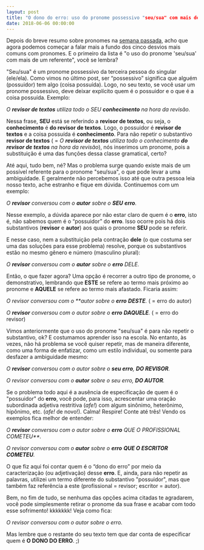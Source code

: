 ```yaml
---
layout: post
title: "O dono do erro: uso do pronome possessivo "seu/sua" com mais de um referente"
date: 2018-06-06 00:00:00
---
```


Depois do breve resumo sobre pronomes na [semana passada](http://santarevisao.com.br/page2), acho que agora podemos começar a falar mais a fundo dos cinco desvios mais comuns com pronomes. E o primeiro da lista é "o uso do pronome 'seu/sua' com mais de um referente", você se lembra?

"Seu/sua" é um pronome possessivo da terceira pessoa do singular (ele/ela). Como vimos no último post, ser “possessivo” significa que alguém (possuidor) tem algo (coisa possuída). Logo, no seu texto, se você usar um pronome possessivo, deve deixar explícito quem é o possuidor e o que é a coisa possuída. Exemplo:

_O **revisor de textos** utiliza todo o SEU **conhecimento** na hora da revisão._

Nessa frase, **SEU** está se referindo a **revisor de textos**, ou seja, o **conhecimento** é **do revisor de textos**. Logo, o possuidor é **revisor de textos** e a coisa possuída é **conhecimento**. Para não repetir o substantivo **revisor de textos** ( = _O **revisor de textos** utiliza todo o conhecimento **do revisor de textos** na hora da revisão_), nós inserimos um pronome, pois a substituição é uma das funções dessa classe gramatical, certo?

Até aqui, tudo bem, né? Mas o problema surge quando existe mais de um possível referente para o pronome "seu/sua", o que pode levar a uma ambiguidade. E geralmente não percebemos isso até que outra pessoa leia nosso texto, ache estranho e fique em dúvida. Continuemos com um exemplo:

_O **revisor** conversou com o **autor** sobre o **SEU** **erro**._

Nesse exemplo, a dúvida aparece por não estar claro de quem é o **erro**, isto é, não sabemos quem é o “possuidor” do **erro**. Isso ocorre pois há dois substantivos (**revisor** e **autor**) aos quais o pronome **SEU** pode se referir. 

E nesse caso, nem a substituição pela contração **dele** (o que costuma ser uma das soluções para esse problema) resolve, porque os substantivos estão no mesmo gênero e número (masculino plural):

_O **revisor** conversou com o **autor** sobre o **erro** DELE._

Então, o que fazer agora? Uma opção é recorrer a outro tipo de pronome, o demonstrativo, lembrando que **ESTE** se refere ao termo mais próximo ao pronome e **AQUELE** se refere ao termo mais afastado. Ficaria assim:

_O revisor conversou com o **auto*r* sobre o **erro** **DESTE**._ ( = erro do autor)

_O **revisor** conversou com o autor sobre o **erro** **DAQUELE**._ ( = erro do revisor)

Vimos anteriormente que o uso do pronome "seu/sua" é para não repetir o substantivo, ok? E costumamos aprender isso na escola. No entanto, às vezes, não há problema se você quiser repetir, mas de maneira diferente, como uma forma de enfatizar, como um estilo individual, ou somente para desfazer a ambiguidade mesmo:

_O **revisor** conversou com o autor sobre o **seu erro**, **DO REVISOR**._

_O revisor conversou com o **autor** sobre o *seu erro*, **DO AUTOR**._

Se o problema todo aqui é a ausência de especificação de quem é o "possuidor" do **erro**, você pode, para isso, acrescentar uma oração subordinada adjetiva restritiva (_afe!_) com algum sinônimo, heterônimo, hipônimo, etc. (_afe!_ de novo!). Calma! Respire! Conte até três! Vendo os exemplos fica melhor de entender:

_O **revisor** conversou com o autor sobre o **erro** *Q*UE O PROFISSIONAL COMETEU**._

_O revisor conversou com o **autor** sobre o **erro** **QUE O ESCRITOR COMETEU**._

O que fiz aqui foi contar quem é o “dono do erro” por meio da caracterização (ou adjetivação) desse **erro**. E, ainda, para não repetir as palavras, utilizei um termo diferente do substantivo "possuidor", mas que também faz referência a este (profissional = revisor; escritor = autor).

Bem, no fim de tudo, se nenhuma das opções acima citadas te agradarem, você pode simplesmente retirar o pronome da sua frase e acabar com todo esse sofrimento! kkkkkkk! Veja como fica:

_O revisor conversou com o autor sobre o erro._

Mas lembre que o restante do seu texto tem que dar conta de especificar quem é **O DONO DO ERRO**. ;)
